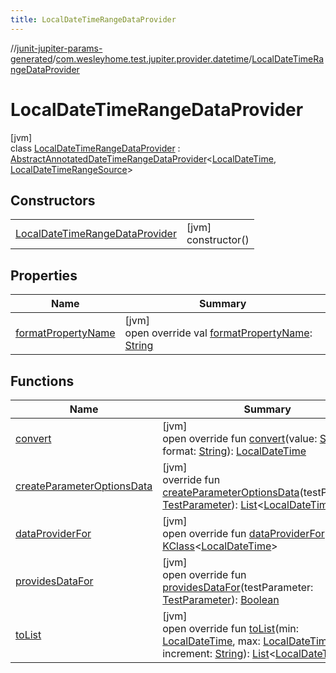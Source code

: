 ```yaml
---
title: LocalDateTimeRangeDataProvider
---
```

//[junit-jupiter-params-generated](../../../index.html)/[com.wesleyhome.test.jupiter.provider.datetime](../index.html)/[LocalDateTimeRangeDataProvider](index.html)



# LocalDateTimeRangeDataProvider



[jvm]\
class [LocalDateTimeRangeDataProvider](index.html) : [AbstractAnnotatedDateTimeRangeDataProvider](../-abstract-annotated-date-time-range-data-provider/index.html)&lt;[LocalDateTime](https://docs.oracle.com/javase/8/docs/api/java/time/LocalDateTime.html), [LocalDateTimeRangeSource](../../../../annotations/annotations/com.wesleyhome.test.jupiter.annotations.datetime/-local-date-time-range-source/index.html)&gt;



## Constructors


| | |
|---|---|
| [LocalDateTimeRangeDataProvider](-local-date-time-range-data-provider.html) | [jvm]<br>constructor() |


## Properties


| Name | Summary |
|---|---|
| [formatPropertyName](format-property-name.html) | [jvm]<br>open override val [formatPropertyName](format-property-name.html): [String](https://kotlinlang.org/api/latest/jvm/stdlib/kotlin/-string/index.html) |


## Functions


| Name | Summary |
|---|---|
| [convert](convert.html) | [jvm]<br>open override fun [convert](convert.html)(value: [String](https://kotlinlang.org/api/latest/jvm/stdlib/kotlin/-string/index.html), format: [String](https://kotlinlang.org/api/latest/jvm/stdlib/kotlin/-string/index.html)): [LocalDateTime](https://docs.oracle.com/javase/8/docs/api/java/time/LocalDateTime.html) |
| [createParameterOptionsData](../-abstract-annotated-date-time-range-data-provider/create-parameter-options-data.html) | [jvm]<br>override fun [createParameterOptionsData](../-abstract-annotated-date-time-range-data-provider/create-parameter-options-data.html)(testParameter: [TestParameter](../../com.wesleyhome.test.jupiter.provider/-test-parameter/index.html)): [List](https://kotlinlang.org/api/latest/jvm/stdlib/kotlin.collections/-list/index.html)&lt;[LocalDateTime](https://docs.oracle.com/javase/8/docs/api/java/time/LocalDateTime.html)?&gt; |
| [dataProviderFor](../../com.wesleyhome.test.jupiter.provider/-abstract-parameter-data-provider/data-provider-for.html) | [jvm]<br>open override fun [dataProviderFor](../../com.wesleyhome.test.jupiter.provider/-abstract-parameter-data-provider/data-provider-for.html)(): [KClass](https://kotlinlang.org/api/latest/jvm/stdlib/kotlin.reflect/-k-class/index.html)&lt;[LocalDateTime](https://docs.oracle.com/javase/8/docs/api/java/time/LocalDateTime.html)&gt; |
| [providesDataFor](../../com.wesleyhome.test.jupiter.provider/-abstract-annotated-parameter-data-provider/provides-data-for.html) | [jvm]<br>open override fun [providesDataFor](../../com.wesleyhome.test.jupiter.provider/-abstract-annotated-parameter-data-provider/provides-data-for.html)(testParameter: [TestParameter](../../com.wesleyhome.test.jupiter.provider/-test-parameter/index.html)): [Boolean](https://kotlinlang.org/api/latest/jvm/stdlib/kotlin/-boolean/index.html) |
| [toList](to-list.html) | [jvm]<br>open override fun [toList](to-list.html)(min: [LocalDateTime](https://docs.oracle.com/javase/8/docs/api/java/time/LocalDateTime.html), max: [LocalDateTime](https://docs.oracle.com/javase/8/docs/api/java/time/LocalDateTime.html), increment: [String](https://kotlinlang.org/api/latest/jvm/stdlib/kotlin/-string/index.html)): [List](https://kotlinlang.org/api/latest/jvm/stdlib/kotlin.collections/-list/index.html)&lt;[LocalDateTime](https://docs.oracle.com/javase/8/docs/api/java/time/LocalDateTime.html)&gt; |


